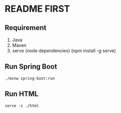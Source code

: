 # README FIRST
## Requirement
1. Java
2. Maven
3. serve (node dependencies) (npm install -g serve)
## Run Spring Boot
`./mvnw spring-boot:run`
## Run HTML
`serve -s ./html`